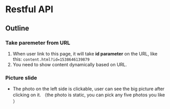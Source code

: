 <h1>
Restful API
</h1>

<h2>
Outline
</h2>

### Take paremeter from URL

<p>

1.  When user link to this page, it will take **id parameter** on the URL, like this: ```content.html?id=1538646139879```
2.  You need to show content dynamically based on URL.

</p>

### Picture slide

<p>

*  The photo on the left side is clickable, user can see the big picture after clicking on it. （the photo is static, you can pick any five photos you like ）

</p>
